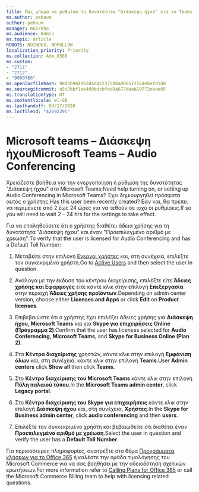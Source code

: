 ```yaml
---
title: Πώς μπορώ να ρυθμίσω τη δυνατότητα "Διάσκεψη ήχου" για το Teams
ms.author: pebaum
author: pebaum
manager: mnirkhe
ms.audience: Admin
ms.topic: article
ROBOTS: NOINDEX, NOFOLLOW
localization_priority: Priority
ms.collection: Adm_O365
ms.custom:
- "2711"
- "2712"
- "9000766"
ms.openlocfilehash: 98dbb9049b3dad42237598ad86572164ebefd1d0
ms.sourcegitcommit: a5c7bbf1ee499bdcbfed9a677daab19772eeae05
ms.translationtype: HT
ms.contentlocale: el-GR
ms.lasthandoff: 03/17/2020
ms.locfileid: "42692395"
---
```

# <a name="microsoft-teams--audio-conferencing"></a><span data-ttu-id="5b1c9-102">Microsoft teams – Διάσκεψη ήχου</span><span class="sxs-lookup"><span data-stu-id="5b1c9-102">Microsoft Teams – Audio Conferencing</span></span>

<span data-ttu-id="5b1c9-103">Χρειάζεστε βοήθεια για την ενεργοποίηση ή ρύθμιση της δυνατότητας "Διάσκεψη ήχου" στο Microsoft Teams;</span><span class="sxs-lookup"><span data-stu-id="5b1c9-103">Need help turning on, or setting up Audio Conferencing in Microsoft Teams?</span></span> <span data-ttu-id="5b1c9-104">Έχει δημιουργηθεί πρόσφατα αυτός ο χρήστης;</span><span class="sxs-lookup"><span data-stu-id="5b1c9-104">Has this user been recently created?</span></span>  <span data-ttu-id="5b1c9-105">Εάν ναι, θα πρέπει να περιμένετε από 2 έως 24 ώρες για να τεθούν σε ισχύ οι ρυθμίσεις.</span><span class="sxs-lookup"><span data-stu-id="5b1c9-105">If so you will need to wait 2 – 24 hrs for the settings to take effect.</span></span>    

<span data-ttu-id="5b1c9-106">Για να επαληθεύσετε ότι ο χρήστης διαθέτει άδεια χρήσης για τη δυνατότητα "Διάσκεψη ήχου" και έναν "Προεπιλεγμένο αριθμό με χρέωση":</span><span class="sxs-lookup"><span data-stu-id="5b1c9-106">To verify that the user is licensed for Audio Conferencing and has a Default Toll Number:</span></span>

1. <span data-ttu-id="5b1c9-107">Μεταβείτε στην επιλογή [Ενεργοί χρήστες](https://admin.microsoft.com/Adminportal/Home?source=applauncher#/users) και, στη συνέχεια, επιλέξτε τον συγκεκριμένο χρήστη.</span><span class="sxs-lookup"><span data-stu-id="5b1c9-107">Go to [Active Users](https://admin.microsoft.com/Adminportal/Home?source=applauncher#/users) and then select the user in question.</span></span>

2. <span data-ttu-id="5b1c9-108">Ανάλογα με την έκδοση του κέντρου διαχείρισης, επιλέξτε είτε **Άδειες χρήσης και Εφαρμογές** είτε κάντε κλικ στην επιλογή **Επεξεργασία** στην περιοχή **Άδειες χρήσης προϊόντων**.</span><span class="sxs-lookup"><span data-stu-id="5b1c9-108">Depending on admin center version, choose either **Licenses and Apps** or click **Edit** on **Product licenses**.</span></span>

3. <span data-ttu-id="5b1c9-109">Επιβεβαιώστε ότι ο χρήστης έχει επιλέξει άδειες χρήσης για **Διάσκεψη ήχου, Microsoft Teams** και για **Skype για επιχειρήσεις Online (Πρόγραμμα 2)**.</span><span class="sxs-lookup"><span data-stu-id="5b1c9-109">Confirm that the user has licenses selected for **Audio Conferencing, Microsoft Teams**, and **Skype for Business Online (Plan 2)**.</span></span>

4. <span data-ttu-id="5b1c9-110">Στα **Κέντρα διαχείρισης** χρηστών, κάντε κλικ στην επιλογή **Εμφάνιση όλων** και, στη συνέχεια, κάντε κλικ στην επιλογή **Teams**.</span><span class="sxs-lookup"><span data-stu-id="5b1c9-110">User **Admin centers** click **Show all** then click **Teams**.</span></span>

5. <span data-ttu-id="5b1c9-111">Στο **Κέντρο διαχείρισης του Microsoft Teams** κάντε κλικ στην επιλογή **Πύλη παλαιού τύπου**.</span><span class="sxs-lookup"><span data-stu-id="5b1c9-111">In the **Microsoft Teams admin center**, click **Legacy portal**.</span></span>

6. <span data-ttu-id="5b1c9-112">Στο **Κέντρο διαχείρισης του Skype για επιχειρήσεις** κάντε κλικ στην επιλογή **Διάσκεψη ήχου** και, στη συνέχεια, **Χρήστες**.</span><span class="sxs-lookup"><span data-stu-id="5b1c9-112">In the **Skype for Business admin center**, click **audio conferencing** and then **users**.</span></span>

7. <span data-ttu-id="5b1c9-113">Επιλέξτε τον συγκεκριμένο χρήστη και βεβαιωθείτε ότι διαθέτει έναν **Προεπιλεγμένο αριθμό με χρέωση**.</span><span class="sxs-lookup"><span data-stu-id="5b1c9-113">Select the user in question and verify the user has a **Default Toll Number**.</span></span>

<span data-ttu-id="5b1c9-114">Για περισσότερες πληροφορίες, ανατρέξτε στο θέμα [Προγράμματα κλήσεων για το Office 365](https://docs.microsoft.com/microsoftteams/calling-plans-for-office-365) ή καλέστε την ομάδα τιμολόγησης του Microsoft Commerce για να σας βοηθήσει με την αδειοδότηση σχετικών ερωτήσεων.</span><span class="sxs-lookup"><span data-stu-id="5b1c9-114">For more information refer to [Calling Plans for Office 365](https://docs.microsoft.com/microsoftteams/calling-plans-for-office-365) or call the Microsoft Commerce Billing team to help with licensing related questions.</span></span>
